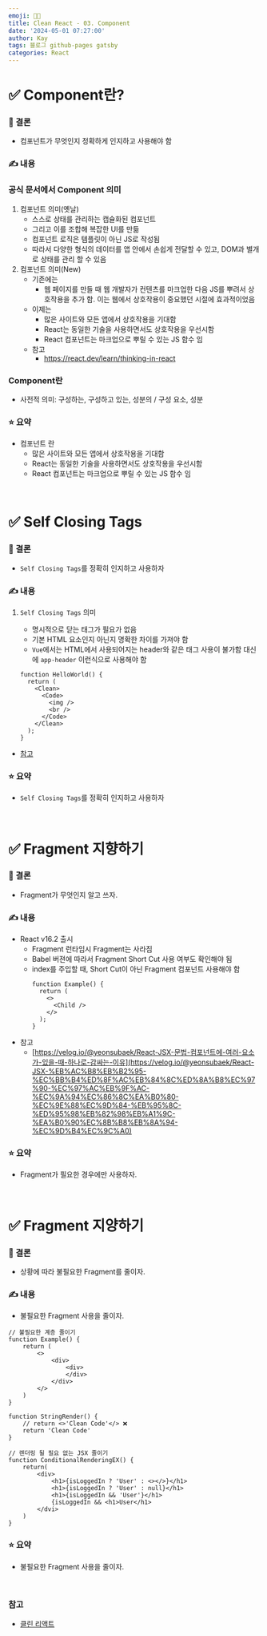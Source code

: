 ```yaml
---
emoji: 👨‍💻
title: Clean React - 03. Component
date: '2024-05-01 07:27:00'
author: Kay
tags: 블로그 github-pages gatsby
categories: React
---
```


# ✅ Component란?

### 🌈 결론

- 컴포넌트가 무엇인지 정확하게 인지하고 사용해야 함

### ✍️ 내용

### 공식 문서에서 Component 의미

1. 컴포넌트 의미(옛날)
   - 스스로 상태를 관리하는 캡슐화된 컴포넌트
   - 그리고 이를 조합해 복잡한 UI를 만듦
   - 컴포넌트 로직은 템플릿이 아닌 JS로 작성됨
   - 따라서 다양한 형식의 데이터를 앱 안에서 손쉽게 전달할 수 있고, DOM과 별개로 상태를 관리 할 수 있음
2. 컴포넌트 의미(New)
   - 기존에는
     - 웹 페이지를 만들 때 웹 개발자가 컨텐츠를 마크업한 다음 JS를 뿌려서 상호작용을 추가 함. 이는 웹에서 상호작용이 중요했던 시절에 효과적이었음
   - 이제는
     - 많은 사이트와 모든 앱에서 상호작용을 기대함
     - React는 동일한 기술을 사용하면서도 상호작용을 우선시함
     - React 컴포넌트는 마크업으로 뿌릴 수 있는 JS 함수 임
   - 참고
     - https://react.dev/learn/thinking-in-react

### Component란

- 사전적 의미: 구성하는, 구성하고 있는, 성분의 / 구성 요소, 성분

### ⭐️ 요약

- 컴포넌트 란
  - 많은 사이트와 모든 앱에서 상호작용을 기대함
  - React는 동일한 기술을 사용하면서도 상호작용을 우선시함
  - React 컴포넌트는 마크업으로 뿌릴 수 있는 JS 함수 임

<br>

# ✅ Self Closing Tags

### 🌈 결론

- `Self Closing Tags`를 정확히 인지하고 사용하자

### ✍️ 내용

1. `Self Closing Tags` 의미

   - 명시적으로 닫는 태그가 필요가 없음
   - 기본 HTML 요소인지 아닌지 명확한 차이를 가져야 함
   - `Vue`에서는 HTML에서 사용되어지는 header와 같은 태그 사용이 불가함 대신에 `app-header` 이런식으로 사용해야 함

   ```tsx
   function HelloWorld() {
     return (
       <Clean>
         <Code>
           <img />
           <br />
         </Code>
       </Clean>
     );
   }
   ```

- [참고](https://developer.mozilla.org/en-US/docs/Glossary/Void_element)

### ⭐️ 요약

- `Self Closing Tags`를 정확히 인지하고 사용하자

<br>

# ✅ Fragment 지향하기

### 🌈 결론

- Fragment가 무엇인지 알고 쓰자.

### ✍️ 내용

- React v16.2 출시
  - Fragment 런타임시 Fragment는 사라짐
  - Babel 버젼에 따라서 Fragment Short Cut 사용 여부도 확인해야 됨
  - index를 주입할 때, Short Cut이 아닌 Fragment 컴포넌트 사용해야 함
    ```tsx
    function Example() {
      return (
        <>
          <Child />
        </>
      );
    }
    ```
- 참고
  - [https://velog.io/@yeonsubaek/React-JSX-문법-컴포넌트에-여러-요소가-있을-때-하나로-감싸는-이유](https://velog.io/@yeonsubaek/React-JSX-%EB%AC%B8%EB%B2%95-%EC%BB%B4%ED%8F%AC%EB%84%8C%ED%8A%B8%EC%97%90-%EC%97%AC%EB%9F%AC-%EC%9A%94%EC%86%8C%EA%B0%80-%EC%9E%88%EC%9D%84-%EB%95%8C-%ED%95%98%EB%82%98%EB%A1%9C-%EA%B0%90%EC%8B%B8%EB%8A%94-%EC%9D%B4%EC%9C%A0)

### ⭐️ 요약

- Fragment가 필요한 경우에만 사용하자.

<br>

# ✅ Fragment 지양하기


### 🌈 결론

- 상황에 따라 불필요한 Fragment를 줄이자.

### ✍️ 내용

- 불필요한 Fragment 사용을 줄이자.

```tsx
// 불필요한 계층 줄이기
function Example() {
	return (
		<>
			<div>
				<div>
				</div>
			</div>
		</>
	)
}
```

```tsx
function StringRender() {
	// return <>'Clean Code'</> ❌
	return 'Clean Code'
}
```

```tsx
// 렌더링 될 필요 없는 JSX 줄이기
function ConditionalRenderingEX() {
	return(
		<div>
			<h1>{isLoggedIn ? 'User' : <></>}</h1>
			<h1>{isLoggedIn ? 'User' : null}</h1>
			<h1>{isLoggedIn && 'User'}</h1>
			{isLoggedIn && <h1>User</h1>
		</dvi>
	)
}
```

### ⭐️ 요약

- 불필요한 Fragment 사용을 줄이자.

<br>

### 참고

- [클린 리액트](https://www.udemy.com/course/clean-code-react/learn/lecture/41573010#overview)

```toc

```

